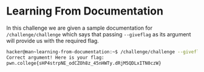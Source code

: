 # Learning From Documentation

In this challenge we are given a sample documentation for `/challenge/challenge` which says that passing `--giveflag` as its argument will provide us with the required flag.

```bash
hacker@man~learning-from-documentation:~$ /challenge/challenge --giveflag
Correct argument! Here is your flag:
pwn.college{sHP4strpNE_odCZOh8z_45nHWTy.dRjM5QDLxITN0czW}
